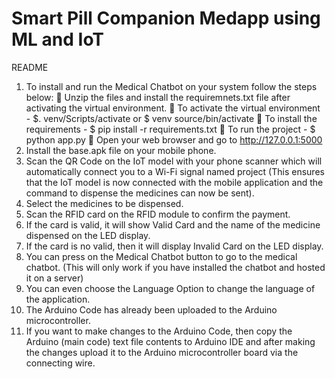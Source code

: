 # Smart Pill Companion Medapp using ML and IoT

README
1.	To install and run the Medical Chatbot on your system follow the steps below:
	Unzip the files and install the requiremnets.txt file after activating the virtual environment.
	To activate the virtual environment - $. venv/Scripts/activate or $ venv source/bin/activate
	To install the requirements - $ pip install -r requirements.txt
	To run the project - $ python app.py
	Open your web browser and go to http://127.0.0.1:5000
2.	Install the base.apk file on your mobile phone.
3.	Scan the QR Code on the IoT model with your phone scanner which will automatically connect you to a Wi-Fi signal named project (This ensures that the IoT model is now connected with the mobile application and the command to dispense the medicines can now be sent).
4.	Select the medicines to be dispensed.
5.	Scan the RFID card on the RFID module to confirm the payment.
6.	If the card is valid, it will show Valid Card and the name of the medicine dispensed on the LED display.
7.	If the card is no valid, then it will display Invalid Card on the LED display.
8.	You can press on the Medical Chatbot button to go to the medical chatbot. (This will only work if you have installed the chatbot and hosted it on a server)
9.	You can even choose the Language Option to change the language of the application.
10.	 The Arduino Code has already been uploaded to the Arduino microcontroller.
11.	 If you want to make changes to the Arduino Code, then copy the Arduino (main code) text file contents to Arduino IDE and after making the changes upload it to the Arduino microcontroller board via the connecting wire.

 
